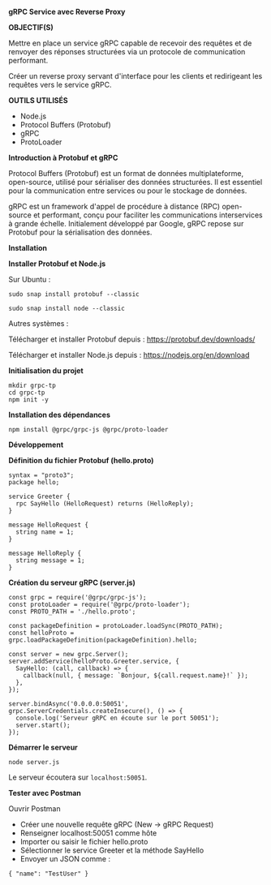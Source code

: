 <b> gRPC Service avec Reverse Proxy </b>

<b> OBJECTIF(S) </b>

<p>Mettre en place un service gRPC capable de recevoir des requêtes et de renvoyer des réponses structurées via un protocole de communication performant.</p>
<p>Créer un reverse proxy servant d'interface pour les clients et redirigeant les requêtes vers le service gRPC.</p>

<b> OUTILS UTILISÉS </b>

<ul>
  <li>Node.js</li>
  <li>Protocol Buffers (Protobuf)</li>
  <li>gRPC</li>
  <li>ProtoLoader</li>
</ul>

<b> Introduction à Protobuf et gRPC </b>

<p>Protocol Buffers (Protobuf) est un format de données multiplateforme, open-source, utilisé pour sérialiser des données structurées. Il est essentiel pour la communication entre services ou pour le stockage de données.</p>
<p>gRPC est un framework d'appel de procédure à distance (RPC) open-source et performant, conçu pour faciliter les communications interservices à grande échelle. Initialement développé par Google, gRPC repose sur Protobuf pour la sérialisation des données.</p>

<b> Installation </b>

<p><b>Installer Protobuf et Node.js</b></p>
<p>Sur Ubuntu :</p>
<pre><code>sudo snap install protobuf --classic</code></pre>
<pre><code>sudo snap install node --classic</code></pre>

<p>Autres systèmes :</p>
<p>Télécharger et installer Protobuf depuis : <a href="https://protobuf.dev/downloads/">https://protobuf.dev/downloads/</a></p>
<p>Télécharger et installer Node.js depuis : <a href="https://nodejs.org/en/download">https://nodejs.org/en/download</a></p>


<b> Initialisation du projet </b>

<pre><code>mkdir grpc-tp
cd grpc-tp
npm init -y</code></pre>

<b> Installation des dépendances </b>

<pre><code>npm install @grpc/grpc-js @grpc/proto-loader</code></pre>

<b> Développement </b>

<b> Définition du fichier Protobuf (hello.proto) </b>

<pre><code>syntax = "proto3";
package hello;

service Greeter {
  rpc SayHello (HelloRequest) returns (HelloReply);
}

message HelloRequest {
  string name = 1;
}

message HelloReply {
  string message = 1;
}</code></pre>

<b> Création du serveur gRPC (server.js) </b>

<pre><code>const grpc = require('@grpc/grpc-js');
const protoLoader = require('@grpc/proto-loader');
const PROTO_PATH = './hello.proto';

const packageDefinition = protoLoader.loadSync(PROTO_PATH);
const helloProto = grpc.loadPackageDefinition(packageDefinition).hello;

const server = new grpc.Server();
server.addService(helloProto.Greeter.service, {
  SayHello: (call, callback) => {
    callback(null, { message: `Bonjour, ${call.request.name}!` });
  },
});

server.bindAsync('0.0.0.0:50051', grpc.ServerCredentials.createInsecure(), () => {
  console.log('Serveur gRPC en écoute sur le port 50051');
  server.start();
});</code></pre>

<b> Démarrer le serveur </b>

<pre><code>node server.js</code></pre>

<p>Le serveur écoutera sur <code>localhost:50051</code>.</p>

<b> Tester avec Postman </b>

<p>Ouvrir Postman</p>
<ul>
  <li>Créer une nouvelle requête gRPC (New → gRPC Request)</li>
  <li>Renseigner localhost:50051 comme hôte</li>
  <li>Importer ou saisir le fichier hello.proto</li>
  <li>Sélectionner le service Greeter et la méthode SayHello</li>
  <li>Envoyer un JSON comme :</li>
</ul>

<pre><code>{ "name": "TestUser" }</code></pre>

